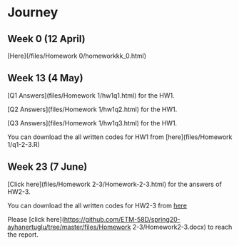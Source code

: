 # Journey

## Week 0 (12 April)

[Here](/files/Homework 0/homeworkkk_0.html)

## Week 13 (4 May)

[Q1 Answers](files/Homework 1/hw1q1.html) for the HW1.

[Q2 Answers](files/Homework 1/hw1q2.html) for the HW1.

[Q3 Answers](files/Homework 1/hw1q3.html) for the HW1.

You can download the all written codes for HW1 from [here](files/Homework 1/q1-2-3.R)

## Week 23 (7 June)

[Click here](files/Homework 2-3/Homework-2-3.html) for the answers of HW2-3.

You can download the all written codes for HW2-3 from [here](https://github.com/ETM-58D/spring20-ayhanertuglu/tree/master/files/Homework%202-3/Homework2-3.R)

Please [click here](https://github.com/ETM-58D/spring20-ayhanertuglu/tree/master/files/Homework 2-3/Homework2-3.docx) to reach the report.